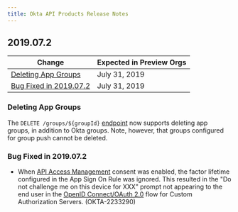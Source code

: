 ```yaml
---
title: Okta API Products Release Notes
---
```


## 2019.07.2

| Change                                                                                             | Expected in Preview Orgs |
|----------------------------------------------------------------------------------------------------|--------------------------|
| [Deleting App Groups](#deleting-app-groups)                 | July 31, 2019            |
| [Bug Fixed in 2019.07.2](#bug-fixed-in-2019-07-2)           | July 31, 2019            |

### Deleting App Groups

The `DELETE /groups/${groupId}` [endpoint](/docs/reference/api/groups/#remove-group) now supports deleting app groups, in addition to Okta groups. Note, however, that groups configured for group push cannot be deleted. <!-- OKTA-214275 -->

### Bug Fixed in 2019.07.2

* When [API Access Management](/docs/concepts/api-access-management/) consent was enabled, the factor lifetime configured in the App Sign On Rule was ignored. This resulted in the "Do not challenge me on this device for XXX" prompt not appearing to the end user in the [OpenID Connect/OAuth 2.0](/docs/concepts/auth-overview/) flow for Custom Authorization Servers. (OKTA-2233290)